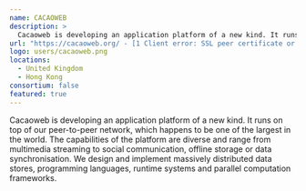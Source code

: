 ```yaml
---
name: CACAOWEB
description: > 
  Cacaoweb is developing an application platform of a new kind. It runs on top of our peer-to-peer network, which happens to be one of the largest in the world
url: "https://cacaoweb.org/ - [1 Client error: SSL peer certificate or SSH remote key was not OK]"
logo: users/cacaoweb.png
locations: 
  - United Kingdom
  - Hong Kong
consortium: false
featured: true
---
```


Cacaoweb is developing an application platform of a new kind. It runs on top of our peer-to-peer network, which happens to be one of the largest in the world. The capabilities of the platform are diverse and range from multimedia streaming to social communication, offline storage or data synchronisation. We design and implement massively distributed data stores, programming languages, runtime systems and parallel computation frameworks.
